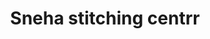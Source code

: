 ---
title: "Sneha stitching centrr"
url: /thiruvananthapuram/sneha-stitching-centrr/
shop: tailor
---